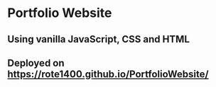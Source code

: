 # Portfolio Website
## Using vanilla JavaScript, CSS and HTML
## Deployed on https://rote1400.github.io/PortfolioWebsite/